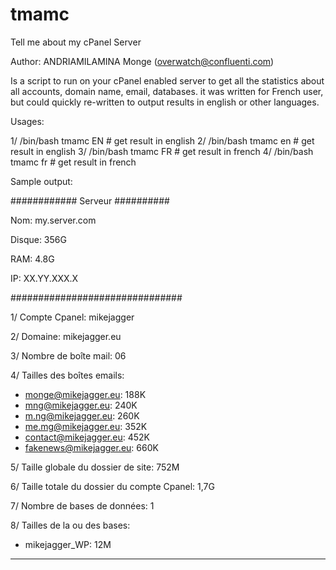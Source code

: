 # tmamc
Tell me about my cPanel Server

Author: ANDRIAMILAMINA Monge (overwatch@confluenti.com)

Is a script to run on your cPanel enabled server to get all the statistics about all accounts, domain name, email, databases.
it was written for French user, but could quickly re-written to output results in english or other languages.

Usages:

1/ /bin/bash tmamc EN   # get result in english
2/ /bin/bash tmamc en   # get result in english
3/ /bin/bash tmamc FR   # get result in french
4/ /bin/bash tmamc fr   # get result in french


Sample output:

############ Serveur ##########

Nom: my.server.com

Disque: 356G

RAM: 4.8G

IP: XX.YY.XXX.X

###############################

1/ Compte Cpanel: mikejagger

2/ Domaine: mikejagger.eu

3/ Nombre de boîte mail: 06

4/ Tailles des boîtes emails:
   - monge@mikejagger.eu:  188K
   - mng@mikejagger.eu:  240K
   - m.ng@mikejagger.eu:  260K
   - me.mg@mikejagger.eu:  352K
   - contact@mikejagger.eu:  452K
   - fakenews@mikejagger.eu:  660K

5/ Taille globale du dossier de site: 752M

6/ Taille totale du dossier du compte Cpanel: 1,7G

7/ Nombre de bases de données: 1

8/ Tailles de la ou des bases:

   - mikejagger_WP:   12M
   
-------------------------------


